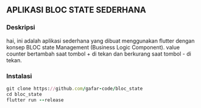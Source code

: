 ## APLIKASI BLOC STATE SEDERHANA

### Deskripsi
hai, ini adalah aplikasi sederhana yang dibuat menggunakan flutter dengan konsep BLOC state Management (Business Logic Component).
value counter bertambah saat tombol + di tekan dan berkurang saat tombol - di tekan.

### Instalasi

```ruby
git clone https://github.com/gafar-code/bloc_state
cd bloc_state
flutter run --release 
```